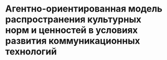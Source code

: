 # Агентно-ориентированная модель распространения культурных норм и ценностей в условиях развития коммуникационных технологий
